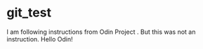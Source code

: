 # git_test
I am following instructions from Odin Project . But this was not an instruction.
Hello Odin!